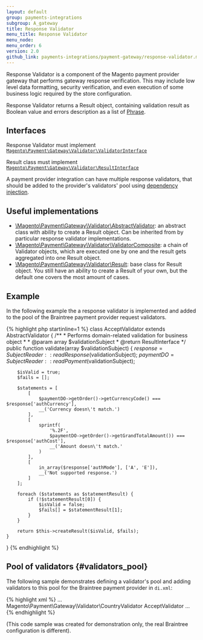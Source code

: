 ```yaml
---
layout: default
group: payments-integrations
subgroup: A_gateway
title: Response Validator
menu_title: Response Validator
menu_node: 
menu_order: 6
version: 2.0
github_link: payments-integrations/payment-gateway/response-validator.md
---
```


Response Validator is a component of the Magento payment provider gateway that performs gateway response verification. This may include low level data formatting, security verification, and even execution of some business logic required by the store configuration.

Response Validator returns a Result object, containing validation result as Boolean value and errors description as a list of [Phrase]({{site.mage2000url}}lib/internal/Magento/Framework/Phrase.php).

## Interfaces
Response Validator must implement [`Magento\Payment\Gateway\Validator\ValidatorInterface`]({{site.mage2000url}}app/code/Magento/Payment/Gateway/Validator/ValidatorInterface.php)

Result class must implement [`Magento\Payment\Gateway\Validator\ResultInterface`]({{site.mage2000url}}app/code/Magento/Payment/Gateway/Validator/ResultInterface.php)

A payment provider integration can have multiple response validators, that should be added to the provider's validators' pool using [dependency injection]({{page.baseurl}}extension-dev-guide/depend-inj.html).


## Useful implementations

* [\Magento\Payment\Gateway\Validator\AbstractValidator]({{site.mage2000url}}app/code/Magento/Payment/Gateway/Validator/AbstractValidator.php): an abstract class with ability to create a Result object. Can be inherited from by particular response validator implementations. 
* [\Magento\Payment\Gateway\Validator\ValidatorComposite]({{site.mage2000url}}app/code/Magento/Payment/Gateway/Validator/ValidatorComposite.php): a chain of Validator objects, which are executed one by one and the result gets aggregated into one Result object.
* [\Magento\Payment\Gateway\Validator\Result]({{site.mage2000url}}app/code/Magento/Payment/Gateway/Validator/Result.php): base class for Result object. You still have an ability to create a Result of your own, but the default one covers the most amount of cases.

## Example

In the following example the a response validator is implemented and added to the pool of the Braintree payment provider request validators.  

{% highlight php startinline=1 %}
class AcceptValidator extends AbstractValidator
{
    /**
     * Performs domain-related validation for business object
     *
     * @param array $validationSubject
     * @return ResultInterface
     */
    public function validate(array $validationSubject)
    {
        $response = SubjectReader::readResponse($validationSubject);
        $paymentDO = SubjectReader::readPayment($validationSubject);

        $isValid = true;
        $fails = [];

        $statements = [
            [
                $paymentDO->getOrder()->getCurrencyCode() === $response['authCurrency'],
                __('Currency doesn\'t match.')
            ],
            [
                sprintf(
                    '%.2F',
                    $paymentDO->getOrder()->getGrandTotalAmount()) === $response['authCost'],
                    __('Amount doesn\'t match.'
                )
            ],
            [
                in_array($response['authMode'], ['A', 'E']),
                __('Not supported response.')
            ]
        ];

        foreach ($statements as $statementResult) {
            if (!$statementResult[0]) {
                $isValid = false;
                $fails[] = $statementResult[1];
            }
        }

        return $this->createResult($isValid, $fails);
    }
}
{% endhighlight %}

## Pool of validators {#validators_pool} 
The following sample demonstrates defining a validator's pool and adding validators to this pool for the Braintree payment provider in `di.xml`:
 
{% highlight xml %}
...
<virtualType name="BraintreeValidatorPool" type="Magento\Payment\Gateway\Validator\ValidatorPool">
    <arguments>
        <argument name="validators" xsi:type="array">
            <item name="country" xsi:type="object">Magento\Payment\Gateway\Validator\CountryValidator</item>
            <item name="accept" xsi:type="string">AcceptValidator</item>
        </argument>
    </arguments>
</virtualType>
...
{% endhighlight %}

(This code sample was created for demonstration only, the real Braintree configuration is different).


